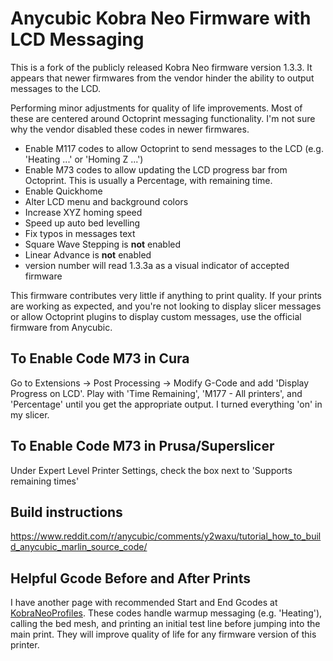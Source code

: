# Anycubic Kobra Neo Firmware with LCD Messaging

This is a fork of the publicly released Kobra Neo firmware version 1.3.3. It appears that newer firmwares from the vendor hinder the ability to output messages to the LCD.

Performing minor adjustments for quality of life improvements. Most of these are centered around Octoprint messaging functionality. I'm not sure why the vendor disabled these codes in newer firmwares.

- Enable M117 codes to allow Octoprint to send messages to the LCD (e.g. 'Heating ...' or 'Homing Z ...')
- Enable M73 codes to allow updating the LCD progress bar from Octoprint. This is usually a Percentage, with remaining time.
- Enable Quickhome
- Alter LCD menu and background colors
- Increase XYZ homing speed
- Speed up auto bed levelling
- Fix typos in messages text
- Square Wave Stepping is **not** enabled
- Linear Advance is **not** enabled
- version number will read 1.3.3a as a visual indicator of accepted firmware

This firmware contributes very little if anything to print quality.  If your prints are working as expected, and you're not looking to display slicer messages or allow Octoprint plugins to display custom messages, use the official firmware from Anycubic. 

## To Enable Code M73 in Cura
Go to Extensions -> Post Processing -> Modify G-Code and add 'Display Progress on LCD'.  Play with 'Time Remaining', 'M177 - All printers', and 'Percentage' until you get the appropriate output.  I turned everything 'on' in my slicer.

## To Enable Code M73 in Prusa/Superslicer
Under Expert Level Printer Settings, check the box next to 'Supports remaining times'

## Build instructions
https://www.reddit.com/r/anycubic/comments/y2waxu/tutorial_how_to_build_anycubic_marlin_source_code/

## Helpful Gcode Before and After Prints
I have another page with recommended Start and End Gcodes at [KobraNeoProfiles](https://https://github.com/sclebo05/KobraNeoProfiles). These codes handle warmup messaging (e.g. 'Heating'), calling the bed mesh, and printing an initial test line before jumping into the main print. They will improve quality of life for any firmware version of this printer.